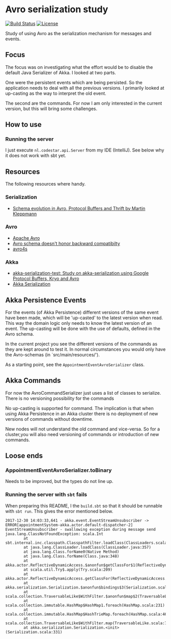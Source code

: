 # Avro serialization study
[![Build Status](https://circleci.com/gh/martijnblankestijn/akka-avro-serialization-poc.svg?style=shield&circle-token=:circle-token)](https://circleci.com/gh/martijnblankestijn/akka-avro-serialization-poc)
[![License](http://img.shields.io/:license-Apache%202-red.svg)](http://www.apache.org/licenses/LICENSE-2.0.txt)

Study of using Avro as the serialization mechanism for messages and events.

## Focus
The focus was on investigating what the effort would be to disable the default Java Serializer of Akka.
I looked at two parts. 

One were the persistent events which are being persisted. 
So the application needs to deal with all the previous versions. 
I primarily looked at up-casting as the way to interpret the old event.

The second are the commands. For now I am only interested in the current version,
but this will bring some challenges.

## How to use

### Running the server
I just execute `nl.codestar.api.Server` from my IDE (IntelliJ).
See below why it does not work with sbt yet.

## Resources

The following resources where handy.

### Serialization

- [Schema evolution in Avro, Protocol Buffers and Thrift by Martin Kleppmann](http://martin.kleppmann.com/2012/12/05/schema-evolution-in-avro-protocol-buffers-thrift.html) 

### Avro

- [Apache Avro](http://avro.apache.org/docs/1.8.2/)
- [Avro schema doesn't honor backward compatibilty](https://stackoverflow.com/questions/34733604/avro-schema-doesnt-honor-backward-compatibilty)
- [avro4s](https://github.com/sksamuel/avro4s)

### Akka

- [akka-serialization-test: Study on akka-serialization using Google Protocol Buffers, Kryo and Avro](https://github.com/dnvriend/akka-serialization-test)
- [Akka Serialization](https://doc.akka.io/docs/akka/current/serialization.html)


## Akka Persistence Events
For the events (of Akka Persistence) different versions of the same event have been made,
which will be 'up-casted' to the latest version when read. 
This way the domain logic only needs to know the latest version of an event.
The up-casting will be done with the use of defaults, defined in the Avro schema.

In the current project you see the different versions of the commands as they are kept around to test it.
In normal circumstances you would only have the Avro-schemas (in `src/main/resources/').

As a starting point, see the `AppointmentEventAvroSerializer` class.

## Akka Commands
For now the AvroCommandSerializer just uses a list of classes to serialize. 
There is no versioning possibility for the commands 

No up-casting is supported for command.
The implication is that when using Akka Persistence in an Akka cluster 
there is no deployment of new versions of commands without downtime.

New nodes will not understand the old command and vice-versa.
So for a cluster,you will also need versioning of commands or introduction of new commands.

## Loose ends

### AppointmentEventAvroSerializer.toBinary

Needs to be improved, but the types do not line up.

### Running the server with `sbt` fails
When preparing this README, I the `build.sbt` so that it should be runnable with `sbt run`.
This gives the error mentioned below.

```
2017-12-30 14:03:33,641 - akka.event.EventStreamUnsubscriber -> ERROR[appointmentSystem-akka.actor.default-dispatcher-2] EventStreamUnsubscriber - swallowing exception during message send
java.lang.ClassNotFoundException: scala.Int
        at sbt.internal.inc.classpath.ClasspathFilter.loadClass(ClassLoaders.scala:74)
        at java.lang.ClassLoader.loadClass(ClassLoader.java:357)
        at java.lang.Class.forName0(Native Method)
        at java.lang.Class.forName(Class.java:348)
        at akka.actor.ReflectiveDynamicAccess.$anonfun$getClassFor$1(ReflectiveDynamicAccess.scala:21)
        at scala.util.Try$.apply(Try.scala:209)
        at akka.actor.ReflectiveDynamicAccess.getClassFor(ReflectiveDynamicAccess.scala:20)
        at akka.serialization.Serialization.$anonfun$bindings$3(Serialization.scala:333)
        at scala.collection.TraversableLike$WithFilter.$anonfun$map$2(TraversableLike.scala:739)
        at scala.collection.immutable.HashMap$HashMap1.foreach(HashMap.scala:231)
        at scala.collection.immutable.HashMap$HashTrieMap.foreach(HashMap.scala:462)
        at scala.collection.TraversableLike$WithFilter.map(TraversableLike.scala:738)
        at akka.serialization.Serialization.<init>(Serialization.scala:331)
```